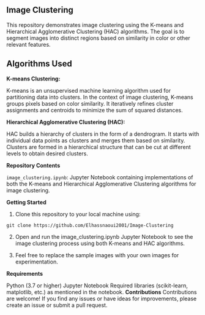 ## Image Clustering
This repository demonstrates image clustering using the K-means and Hierarchical Agglomerative Clustering (HAC) algorithms. The goal is to segment images into distinct regions based on similarity in color or other relevant features.

## Algorithms Used
**K-means Clustering:**

K-means is an unsupervised machine learning algorithm used for partitioning data into clusters.
In the context of image clustering, K-means groups pixels based on color similarity.
It iteratively refines cluster assignments and centroids to minimize the sum of squared distances.

**Hierarchical Agglomerative Clustering (HAC):**

HAC builds a hierarchy of clusters in the form of a dendrogram.
It starts with individual data points as clusters and merges them based on similarity.
Clusters are formed in a hierarchical structure that can be cut at different levels to obtain desired clusters.

**Repository Contents**

`image_clustering.ipynb`: 
Jupyter Notebook containing implementations of both the K-means and Hierarchical Agglomerative Clustering algorithms for image clustering.

**Getting Started**
1. Clone this repository to your local machine using:

`git clone https://github.com/Elhassnaoui2001/Image-Clustering`

2. Open and run the image_clustering.ipynb Jupyter Notebook to see the image clustering process using both K-means and HAC algorithms.

3. Feel free to replace the sample images with your own images for experimentation.

**Requirements**

Python (3.7 or higher)
Jupyter Notebook
Required libraries (scikit-learn, matplotlib, etc.) as mentioned in the notebook.
**Contributions**
Contributions are welcome! If you find any issues or have ideas for improvements, please create an issue or submit a pull request.






